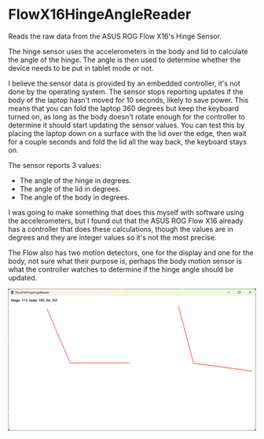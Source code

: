 # FlowX16HingeAngleReader

Reads the raw data from the ASUS ROG Flow X16's Hinge Sensor.

The hinge sensor uses the accelerometers in the body and lid to calculate the angle of the hinge. The angle is then used to determine whether the device needs to be put in tablet mode or not.

I believe the sensor data is provided by an embedded controller, it's not done by the operating system.
The sensor stops reporting updates if the body of the laptop hasn't moved for 10 seconds, likely to save power.
This means that you can fold the laptop 360 degrees but keep the keyboard turned on, as long as the body doesn't rotate enough for the controller to determine it should start updating the sensor values. You can test this by placing the laptop down on a surface with the lid over the edge, then wait for a couple seconds and fold the lid all the way back, the keyboard stays on.

The sensor reports 3 values:

- The angle of the hinge in degrees.
- The angle of the lid in degrees.
- The angle of the body in degrees.

I was going to make something that does this myself with software using the accelerometers, but I found out that the ASUS ROG Flow X16 already has a controller that does these calculations, though the values are in degrees and they are integer values so it's not the most precise.

The Flow also has two motion detectors, one for the display and one for the body, not sure what their purpose is, perhaps the body motion sensor is what the controller watches to determine if the hinge angle should be updated.

![IMAGE](Screenshot.png)